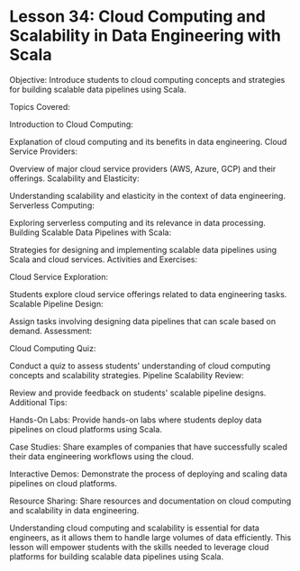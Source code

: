 # Lesson 34: Cloud Computing and Scalability in Data Engineering with Scala

Objective: Introduce students to cloud computing concepts and strategies for building scalable data pipelines using Scala.

Topics Covered:

Introduction to Cloud Computing:

Explanation of cloud computing and its benefits in data engineering.
Cloud Service Providers:

Overview of major cloud service providers (AWS, Azure, GCP) and their offerings.
Scalability and Elasticity:

Understanding scalability and elasticity in the context of data engineering.
Serverless Computing:

Exploring serverless computing and its relevance in data processing.
Building Scalable Data Pipelines with Scala:

Strategies for designing and implementing scalable data pipelines using Scala and cloud services.
Activities and Exercises:

Cloud Service Exploration:

Students explore cloud service offerings related to data engineering tasks.
Scalable Pipeline Design:

Assign tasks involving designing data pipelines that can scale based on demand.
Assessment:

Cloud Computing Quiz:

Conduct a quiz to assess students' understanding of cloud computing concepts and scalability strategies.
Pipeline Scalability Review:

Review and provide feedback on students' scalable pipeline designs.
Additional Tips:

Hands-On Labs: Provide hands-on labs where students deploy data pipelines on cloud platforms using Scala.

Case Studies: Share examples of companies that have successfully scaled their data engineering workflows using the cloud.

Interactive Demos: Demonstrate the process of deploying and scaling data pipelines on cloud platforms.

Resource Sharing: Share resources and documentation on cloud computing and scalability in data engineering.

Understanding cloud computing and scalability is essential for data engineers, as it allows them to handle large volumes of data efficiently. This lesson will empower students with the skills needed to leverage cloud platforms for building scalable data pipelines using Scala.
